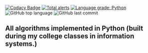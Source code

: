 [![Codacy Badge](https://app.codacy.com/project/badge/Grade/1f7a627612294bcfb2b34237bdcf1068)](https://www.codacy.com/manual/gleisonkz/algorithms-python?utm_source=github.com&amp;utm_medium=referral&amp;utm_content=gleisonkz/algorithms-python&amp;utm_campaign=Badge_Grade)
[![Total alerts](https://img.shields.io/lgtm/alerts/g/gleisonkz/algorithms-python.svg?logo=lgtm&logoWidth=18)](https://lgtm.com/projects/g/gleisonkz/algorithms-python/alerts/)
[![Language grade: Python](https://img.shields.io/lgtm/grade/python/g/gleisonkz/algorithms-python.svg?logo=lgtm&logoWidth=18)](https://lgtm.com/projects/g/gleisonkz/algorithms-python/context:python)
![GitHub top language](https://img.shields.io/github/languages/top/gleisonkz/algorithms-python)
![GitHub last commit](https://img.shields.io/github/last-commit/gleisonkz/algorithms-python)

## All algorithms implemented in Python (built during my college classes in information systems.)
